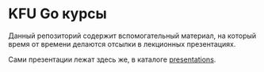 # KFU Go курсы

Данный репозиторий содержит вспомогательный материал, на который
время от времени делаются отсылки в лекционных презентациях.

Сами презентации лежат здесь же, в каталоге [presentations](/presentations).
